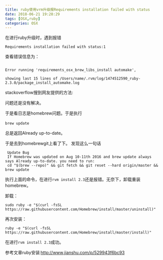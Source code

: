 ```yaml
---
title: ruby使用vrm升级报Requirements installation failed with status
date: 2018-06-21 19:28:29
tags: [OSX,ruby]
categories: OSX
---
```

在进行ruby升级时，遇到报错  

`Requirements installation failed with status:1 `

查看错误信息为：
```  

Error running 'requirements_osx_brew_libs_install automake',  

showing last 15 lines of /Users/name/.rvm/log/1474512590_ruby-2.3.0/package_install_automake.log  

```

stackoverflow搜到网友提供的方法:  

问题还是没有解决。  

于是看日志是homebrew问题。于是执行  

`brew update`  

总是返回Already up-to-date。  

于是去到homebrewgit上看了下。 发现这么一句话 
```
 Update Bug 
 If Homebrew was updated on Aug 10-11th 2016 and brew update always says Already up-to-date. you need to run: 
 cd "$(brew --repo)" && git fetch && git reset --hard origin/master && brew update 

```
执行上面的命令，在进行`rvm install 2.3`还是报错。无奈下，卸载重装homebrew。  

卸载： 

 

` sudo ruby -e "$(curl -fsSL https://raw.githubusercontent.com/Homebrew/install/master/uninstall)" `

再次安装： 

`ruby -e "$(curl -fsSL https://raw.githubusercontent.com/Homebrew/install/master/install)" `

在进行`rvm install 2.3`成功。 

参考文章ruby安装 http://www.jianshu.com/p/529943f6bc93 
